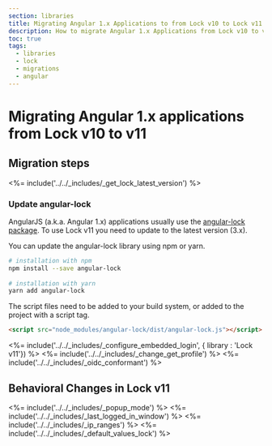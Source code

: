 ```yaml
---
section: libraries
title: Migrating Angular 1.x Applications to from Lock v10 to Lock v11
description: How to migrate Angular 1.x Applications from Lock v10 to v11
toc: true
tags:
  - libraries
  - lock
  - migrations
  - angular
---
```

# Migrating Angular 1.x applications from Lock v10 to v11

## Migration steps

<%= include('../../_includes/_get_lock_latest_version') %>

### Update angular-lock

AngularJS (a.k.a. Angular 1.x) applications usually use the [angular-lock package](https://www.npmjs.com/package/angular-lock). To use Lock v11 you need to update to the latest version (3.x).

You can update the angular-lock library using npm or yarn.

```bash
# installation with npm
npm install --save angular-lock
 
# installation with yarn
yarn add angular-lock
```

The script files need to be added to your build system, or added to the project with a script tag.

```html
<script src="node_modules/angular-lock/dist/angular-lock.js"></script>
```

<%= include('../../_includes/_configure_embedded_login', { library : 'Lock v11'}) %>
<%= include('../../_includes/_change_get_profile') %>
<%= include('../../_includes/_oidc_conformant') %>

## Behavioral Changes in Lock v11

<%= include('../../_includes/_popup_mode') %>
<%= include('../../_includes/_last_logged_in_window') %>
<%= include('../../_includes/_ip_ranges') %>
<%= include('../../_includes/_default_values_lock') %>
